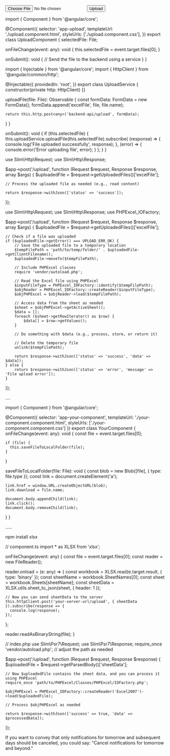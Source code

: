 <form (ngSubmit)="onSubmit()" #uploadForm="ngForm">
  <input type="file" name="excelFile" (change)="onFileChange($event)" />
  <button type="submit">Upload</button>
</form>



import { Component } from '@angular/core';

@Component({
  selector: 'app-upload',
  templateUrl: './upload.component.html',
  styleUrls: ['./upload.component.css'],
})
export class UploadComponent {
  selectedFile: File;

  onFileChange(event: any): void {
    this.selectedFile = event.target.files[0];
  }

  onSubmit(): void {
    // Send the file to the backend using a service
  }
}


import { Injectable } from '@angular/core';
import { HttpClient } from '@angular/common/http';

@Injectable({
  providedIn: 'root',
})
export class UploadService {
  constructor(private http: HttpClient) {}

  uploadFile(file: File): Observable<any> {
    const formData: FormData = new FormData();
    formData.append('excelFile', file, file.name);

    return this.http.post<any>('backend-api/upload', formData);
  }
}


onSubmit(): void {
  if (this.selectedFile) {
    this.uploadService.uploadFile(this.selectedFile).subscribe(
      (response) => {
        console.log('File uploaded successfully', response);
      },
      (error) => {
        console.error('Error uploading file', error);
      }
    );
  }
}



use Slim\Http\Request;
use Slim\Http\Response;

$app->post('/upload', function (Request $request, Response $response, array $args) {
    $uploadedFile = $request->getUploadedFiles()['excelFile'];
    
    // Process the uploaded file as needed (e.g., read content)
    
    return $response->withJson(['status' => 'success']);
});



use Slim\Http\Request;
use Slim\Http\Response;
use PHPExcel_IOFactory;

$app->post('/upload', function (Request $request, Response $response, array $args) {
    $uploadedFile = $request->getUploadedFiles()['excelFile'];

    // Check if a file was uploaded
    if ($uploadedFile->getError() === UPLOAD_ERR_OK) {
        // Save the uploaded file to a temporary location
        $tempFilePath = 'path/to/temp/folder/' . $uploadedFile->getClientFilename();
        $uploadedFile->moveTo($tempFilePath);

        // Include PHPExcel classes
        require 'vendor/autoload.php';

        // Read the Excel file using PHPExcel
        $inputFileType = PHPExcel_IOFactory::identify($tempFilePath);
        $objReader = PHPExcel_IOFactory::createReader($inputFileType);
        $objPHPExcel = $objReader->load($tempFilePath);

        // Access data from the sheet as needed
        $sheet = $objPHPExcel->getActiveSheet();
        $data = [];
        foreach ($sheet->getRowIterator() as $row) {
            $data[] = $row->getValues();
        }

        // Do something with $data (e.g., process, store, or return it)

        // Delete the temporary file
        unlink($tempFilePath);

        return $response->withJson(['status' => 'success', 'data' => $data]);
    } else {
        return $response->withJson(['status' => 'error', 'message' => 'File upload error']);
    }
});




....

import { Component } from '@angular/core';

@Component({
  selector: 'app-your-component',
  templateUrl: './your-component.component.html',
  styleUrls: ['./your-component.component.css']
})
export class YourComponent {
  onFileChange(event: any): void {
    const file = event.target.files[0];

    if (file) {
      this.saveFileToLocalFolder(file);
    }
  }

  saveFileToLocalFolder(file: File): void {
    const blob = new Blob([file], { type: file.type });
    const link = document.createElement('a');

    link.href = window.URL.createObjectURL(blob);
    link.download = file.name;

    document.body.appendChild(link);
    link.click();
    document.body.removeChild(link);
  }
}




.....


npm install xlsx

// component.ts
import * as XLSX from 'xlsx';

onFileChange(event: any) {
  const file = event.target.files[0];
  const reader = new FileReader();

  reader.onload = (e: any) => {
    const workbook = XLSX.read(e.target.result, { type: 'binary' });
    const sheetName = workbook.SheetNames[0];
    const sheet = workbook.Sheets[sheetName];
    const sheetData = XLSX.utils.sheet_to_json(sheet, { header: 1 });

    // Now you can send sheetData to the server
    this.httpClient.post('your-server-url/upload', { sheetData }).subscribe(response => {
      console.log(response);
    });
  };

  reader.readAsBinaryString(file);
}


// index.php
use Slim\Psr7\Request;
use Slim\Psr7\Response;
require_once 'vendor/autoload.php'; // adjust the path as needed

$app->post('/upload', function (Request $request, Response $response) {
    $uploadedFile = $request->getParsedBody()['sheetData'];

    // Now $uploadedFile contains the sheet data, and you can process it using PHPExcel
    require_once 'path/to/PHPExcel/Classes/PHPExcel/IOFactory.php';

    $objPHPExcel = PHPExcel_IOFactory::createReader('Excel2007')->load($uploadedFile);

    // Process $objPHPExcel as needed

    return $response->withJson(['success' => true, 'data' => $processedData]);
});




If you want to convey that only notifications for tomorrow and subsequent days should be canceled, you could say: "Cancel notifications for tomorrow and beyond."

